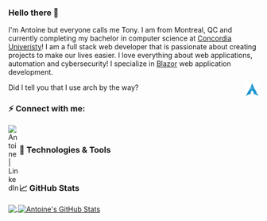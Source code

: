 ### Hello there 👋

I'm Antoine but everyone calls me Tony. I am from Montreal, QC and currently completing my bachelor in computer science at [Concordia Univeristy](https://www.concordia.ca/)! I am a full stack web developer that is passionate about creating projects to make our lives easier. I love everything about web applications, automation and cybersecurity! I specialize in [Blazor](https://dotnet.microsoft.com/apps/aspnet/web-apps/blazor) web application development.

Did I tell you that I use arch by the way? <img align="right" alt="Arch Linux" width="26px" src="https://github.com/github/explore/blob/bf9c50ef4444d03a559ffd7fed6b77e38ba91260/topics/archlinux/archlinux.png" />

### ⚡ Connect with me:

[<img align="left" alt="Antoine | LinkedIn" width="22px" src="https://cdn.jsdelivr.net/npm/simple-icons@v3/icons/linkedin.svg" />](https://www.linkedin.com/in/antoine-poulin/)

<br />

### 🔧 Technologies & Tools

<link rel="stylesheet" href="https://cdn.jsdelivr.net/gh/devicons/devicon@v2.14.0/devicon.min.css">

<i class="devicon-html5-plain-wordmark"></i>
<i class="devicon-css3-plain-wordmark"></i>
<i class="devicon-javascript-plain"></i>
<i class="devicon-csharp-plain-wordmark"></i>
<i class="devicon-java-plain"></i>
<i class="devicon-python-plain"></i>
<i class="devicon-microsoftsqlserver-plain"></i>
<i class="devicon-mysql-plain"></i>
<i class="devicon-unity-original"></i>
<i class="devicon-vscode-plain"></i>
<i class="devicon-git-plain"></i>
<i class="devicon-github-original"></i>
<i class="devicon-linux-plain"></i>

<br />

### 📈 GitHub Stats

<a href="https://github.com/Dwarf1er/Dwarf1er">
  <img align="center" src="https://github-readme-stats.vercel.app/api/top-langs/?username=Dwarf1er&title_color=ffffff&text_color=c9cacc&icon_color=2bbc8a&bg_color=1d1f21" />
</a>

<a href="https://github.com/Dwarf1er/Dwarf1er">
  <img align="center" src="https://github-readme-stats.vercel.app/api?username=Dwarf1er&show_icons=true&line_height=27&count_private=true&title_color=ffffff&text_color=c9cacc&icon_color=2bbc8a&bg_color=1d1f21" alt="Antoine's GitHub Stats" />
</a>
